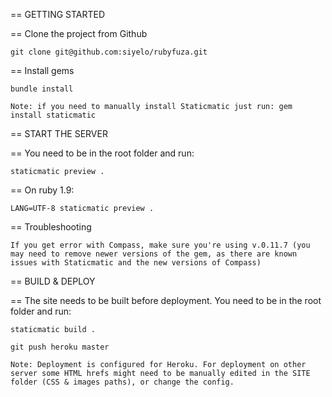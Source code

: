 
== GETTING STARTED

  == Clone the project from Github
    
    git clone git@github.com:siyelo/rubyfuza.git
    
  == Install gems
    
    bundle install
    
    Note: if you need to manually install Staticmatic just run: gem install staticmatic
    


== START THE SERVER

  == You need to be in the root folder and run:
    
    staticmatic preview .

  == On ruby 1.9:

    LANG=UTF-8 staticmatic preview .
    
  == Troubleshooting
    
    If you get error with Compass, make sure you're using v.0.11.7 (you may need to remove newer versions of the gem, as there are known issues with Staticmatic and the new versions of Compass)



== BUILD & DEPLOY
    
  == The site needs to be built before deployment. You need to be in the root folder and run:
    
    staticmatic build .
    
    git push heroku master
    
    Note: Deployment is configured for Heroku. For deployment on other server some HTML hrefs might need to be manually edited in the SITE folder (CSS & images paths), or change the config.
    